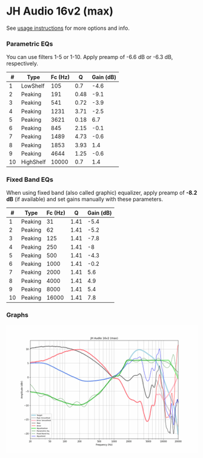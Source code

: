 # JH Audio 16v2 (max)
See [usage instructions](https://github.com/jaakkopasanen/AutoEq#usage) for more options and info.

### Parametric EQs
You can use filters 1-5 or 1-10. Apply preamp of -6.6 dB or -6.3 dB, respectively.

|   # | Type      |   Fc (Hz) |    Q |   Gain (dB) |
|-----|-----------|-----------|------|-------------|
|   1 | LowShelf  |       105 | 0.7  |        -4.6 |
|   2 | Peaking   |       191 | 0.48 |        -9.1 |
|   3 | Peaking   |       541 | 0.72 |        -3.9 |
|   4 | Peaking   |      1231 | 3.71 |        -2.5 |
|   5 | Peaking   |      3621 | 0.18 |         6.7 |
|   6 | Peaking   |       845 | 2.15 |        -0.1 |
|   7 | Peaking   |      1489 | 4.73 |        -0.6 |
|   8 | Peaking   |      1853 | 3.93 |         1.4 |
|   9 | Peaking   |      4644 | 1.25 |        -0.6 |
|  10 | HighShelf |     10000 | 0.7  |         1.4 |

### Fixed Band EQs
When using fixed band (also called graphic) equalizer, apply preamp of **-8.2 dB** (if available) and set gains manually with these parameters.

|   # | Type    |   Fc (Hz) |    Q |   Gain (dB) |
|-----|---------|-----------|------|-------------|
|   1 | Peaking |        31 | 1.41 |        -5.4 |
|   2 | Peaking |        62 | 1.41 |        -5.2 |
|   3 | Peaking |       125 | 1.41 |        -7.8 |
|   4 | Peaking |       250 | 1.41 |        -8   |
|   5 | Peaking |       500 | 1.41 |        -4.3 |
|   6 | Peaking |      1000 | 1.41 |        -0.2 |
|   7 | Peaking |      2000 | 1.41 |         5.6 |
|   8 | Peaking |      4000 | 1.41 |         4.9 |
|   9 | Peaking |      8000 | 1.41 |         5.4 |
|  10 | Peaking |     16000 | 1.41 |         7.8 |

### Graphs
![](./JH%20Audio%2016v2%20(max).png)
